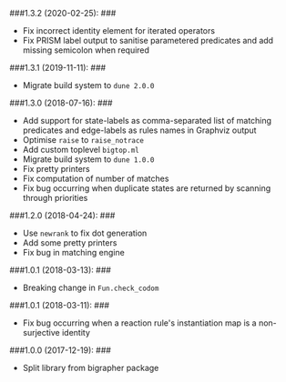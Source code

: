 ###1.3.2 (2020-02-25): ###

* Fix incorrect identity element for iterated operators
* Fix PRISM label output to sanitise parametered predicates and add missing semicolon when required

###1.3.1 (2019-11-11): ###

* Migrate build system to `dune 2.0.0`

###1.3.0 (2018-07-16): ###

* Add support for state-labels as comma-separated list of matching predicates
  and edge-labels as rules names in Graphviz output
* Optimise `raise` to `raise_notrace`
* Add custom toplevel `bigtop.ml`
* Migrate build system to `dune 1.0.0`
* Fix pretty printers
* Fix computation of number of matches
* Fix bug occurring when duplicate states are returned by scanning through
  priorities


###1.2.0 (2018-04-24): ###

* Use `newrank` to fix dot generation
* Add some pretty printers
* Fix bug in matching engine


###1.0.1 (2018-03-13): ###

* Breaking change in `Fun.check_codom` 


###1.0.1 (2018-03-11): ###

* Fix bug occurring when a reaction rule's instantiation map is a non-surjective
  identity


###1.0.0 (2017-12-19): ###

* Split library from bigrapher package
